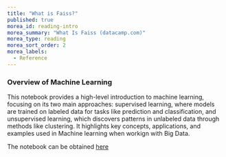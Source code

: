 ```yaml
---
title: "What is Faiss?"
published: true
morea_id: reading-intro
morea_summary: "What Is Faiss (datacamp.com)"
morea_type: reading
morea_sort_order: 2
morea_labels:
  - Reference
---
```


### Overview of Machine Learning

This notebook provides a high-level introduction to machine learning, focusing on its two main approaches: supervised learning, where models are trained on labeled data for tasks like prediction and classification, and unsupervised learning, which discovers patterns in unlabeled data through methods like clustering. It highlights key concepts, applications, and examples used in Machine learning when workign with Big Data.

The notebook can be obtained [here](resources/Introduction_to_ML.ipynb)


